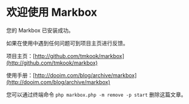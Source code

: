# 欢迎使用 Markbox

您的 Markbox 已安装成功。

如果在使用中遇到任何问题可到项目主页进行反馈。

项目主页：[http://github.com/tmkook/markbox](http://github.com/tmkook/markbox)

使用手册：[http://dooim.com/blog/archive/markbox](http://dooim.com/blog/archive/markbox)

您可以通过终端命令 `php markbox.php -m remove -p start` 删除这篇文章。
